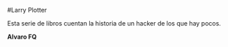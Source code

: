 #Larry Plotter

Esta serie de libros cuentan la historia de un hacker de los que hay pocos.

**Alvaro FQ**
